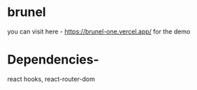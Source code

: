 # brunel 
you can visit here - https://brunel-one.vercel.app/  for the demo
# Dependencies-
react hooks, react-router-dom
